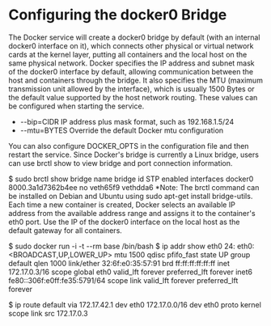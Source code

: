 # Configuring the docker0 Bridge
The Docker service will create a docker0 bridge by default (with an internal docker0 interface on it), which connects other physical or virtual network cards at the kernel layer, putting all containers and the local host on the same physical network.
Docker specifies the IP address and subnet mask of the docker0 interface by default, allowing communication between the host and containers through the bridge. It also specifies the MTU (maximum transmission unit allowed by the interface), which is usually 1500 Bytes or the default value supported by the host network routing. These values can be configured when starting the service.
 - --bip=CIDR IP address plus mask format, such as 192.168.1.5/24
 - --mtu=BYTES Override the default Docker mtu configuration

You can also configure DOCKER_OPTS in the configuration file and then restart the service.
Since Docker's bridge is currently a Linux bridge, users can use brctl show to view bridge and port connection information.

$ sudo brctl show
bridge name bridge id STP enabled interfaces
docker0 8000.3a1d7362b4ee no veth65f9
 vethdda6
*Note: The brctl command can be installed on Debian and Ubuntu using sudo apt-get install bridge-utils.
Each time a new container is created, Docker selects an available IP address from the available address range and assigns it to the container's eth0 port. Use the IP of the docker0 interface on the local host as the default gateway for all containers.

$ sudo docker run -i -t --rm base /bin/bash
$ ip addr show eth0
24: eth0: <BROADCAST,UP,LOWER_UP> mtu 1500 qdisc pfifo_fast state UP group default qlen 1000
 link/ether 32:6f:e0:35:57:91 brd ff:ff:ff:ff:ff:ff
 inet 172.17.0.3/16 scope global eth0
 valid_lft forever preferred_lft forever
 inet6 fe80::306f:e0ff:fe35:5791/64 scope link
 valid_lft forever preferred_lft forever

$ ip route
default via 172.17.42.1 dev eth0
172.17.0.0/16 dev eth0 proto kernel scope link src 172.17.0.3
